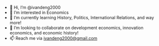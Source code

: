 - 👋 Hi, I’m @ivandeng2000
- 👀 I’m interested in Economics
- 🌱 I’m currently learning History, Politics, International Relations, and way more!
- 💞️ I’m looking to collaborate on development economics, innovation economics, and economic history!
- 📫 Reach me via ivandeng2000@gmail.com

<!---
ivandeng2000/ivandeng2000 is a ✨ special ✨ repository because its `README.md` (this file) appears on your GitHub profile.
You can click the Preview link to take a look at your changes.
--->
